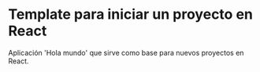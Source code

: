 #  Template para iniciar un proyecto en React

Aplicación 'Hola mundo' que sirve como base para nuevos proyectos en React.

